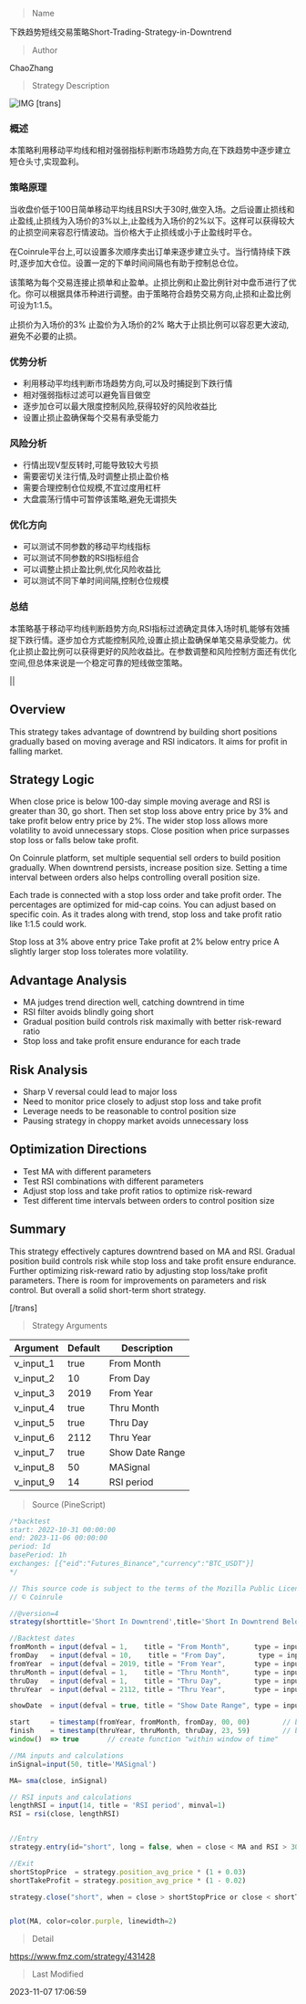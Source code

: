 
> Name

下跌趋势短线交易策略Short-Trading-Strategy-in-Downtrend

> Author

ChaoZhang

> Strategy Description


![IMG](https://www.fmz.com/upload/asset/16ff64fa403f79ac551.png)
[trans]


### 概述

本策略利用移动平均线和相对强弱指标判断市场趋势方向,在下跌趋势中逐步建立短仓头寸,实现盈利。

### 策略原理

当收盘价低于100日简单移动平均线且RSI大于30时,做空入场。之后设置止损线和止盈线,止损线为入场价的3%以上,止盈线为入场价的2%以下。这样可以获得较大的止损空间来容忍行情波动。当价格大于止损线或小于止盈线时平仓。

在Coinrule平台上,可以设置多次顺序卖出订单来逐步建立头寸。当行情持续下跌时,逐步加大仓位。设置一定的下单时间间隔也有助于控制总仓位。

该策略为每个交易连接止损单和止盈单。止损比例和止盈比例针对中盘币进行了优化。你可以根据具体币种进行调整。由于策略符合趋势交易方向,止损和止盈比例可设为1:1.5。

止损价为入场价的3%
止盈价为入场价的2%
略大于止损比例可以容忍更大波动,避免不必要的止损。

### 优势分析

- 利用移动平均线判断市场趋势方向,可以及时捕捉到下跌行情
- 相对强弱指标过滤可以避免盲目做空
- 逐步加仓可以最大限度控制风险,获得较好的风险收益比
- 设置止损止盈确保每个交易有承受能力

### 风险分析

- 行情出现V型反转时,可能导致较大亏损
- 需要密切关注行情,及时调整止损止盈价格
- 需要合理控制仓位规模,不宜过度用杠杆
- 大盘震荡行情中可暂停该策略,避免无谓损失

### 优化方向

- 可以测试不同参数的移动平均线指标
- 可以测试不同参数的RSI指标组合
- 可以调整止损止盈比例,优化风险收益比
- 可以测试不同下单时间间隔,控制仓位规模

### 总结

本策略基于移动平均线判断趋势方向,RSI指标过滤确定具体入场时机,能够有效捕捉下跌行情。逐步加仓方式能控制风险,设置止损止盈确保单笔交易承受能力。优化止损止盈比例可以获得更好的风险收益比。在参数调整和风险控制方面还有优化空间,但总体来说是一个稳定可靠的短线做空策略。

||


## Overview

This strategy takes advantage of downtrend by building short positions gradually based on moving average and RSI indicators. It aims for profit in falling market.

## Strategy Logic

When close price is below 100-day simple moving average and RSI is greater than 30, go short. Then set stop loss above entry price by 3% and take profit below entry price by 2%. The wider stop loss allows more volatility to avoid unnecessary stops. Close position when price surpasses stop loss or falls below take profit.

On Coinrule platform, set multiple sequential sell orders to build position gradually. When downtrend persists, increase position size. Setting a time interval between orders also helps controlling overall position size. 

Each trade is connected with a stop loss order and take profit order. The percentages are optimized for mid-cap coins. You can adjust based on specific coin. As it trades along with trend, stop loss and take profit ratio like 1:1.5 could work.

Stop loss at 3% above entry price
Take profit at 2% below entry price 
A slightly larger stop loss tolerates more volatility.

## Advantage Analysis

- MA judges trend direction well, catching downtrend in time
- RSI filter avoids blindly going short
- Gradual position build controls risk maximally with better risk-reward ratio
- Stop loss and take profit ensure endurance for each trade

## Risk Analysis

- Sharp V reversal could lead to major loss
- Need to monitor price closely to adjust stop loss and take profit
- Leverage needs to be reasonable to control position size 
- Pausing strategy in choppy market avoids unnecessary loss

## Optimization Directions 

- Test MA with different parameters
- Test RSI combinations with different parameters
- Adjust stop loss and take profit ratios to optimize risk-reward
- Test different time intervals between orders to control position size

## Summary

This strategy effectively captures downtrend based on MA and RSI. Gradual position build controls risk while stop loss and take profit ensure endurance. Further optimizing risk-reward ratio by adjusting stop loss/take profit parameters. There is room for improvements on parameters and risk control. But overall a solid short-term short strategy.

[/trans]

> Strategy Arguments



|Argument|Default|Description|
|----|----|----|
|v_input_1|true|From Month|
|v_input_2|10|From Day|
|v_input_3|2019|From Year|
|v_input_4|true|Thru Month|
|v_input_5|true|Thru Day|
|v_input_6|2112|Thru Year|
|v_input_7|true|Show Date Range|
|v_input_8|50|MASignal|
|v_input_9|14|RSI period|


> Source (PineScript)

``` javascript
/*backtest
start: 2022-10-31 00:00:00
end: 2023-11-06 00:00:00
period: 1d
basePeriod: 1h
exchanges: [{"eid":"Futures_Binance","currency":"BTC_USDT"}]
*/

// This source code is subject to the terms of the Mozilla Public License 2.0 at https://mozilla.org/MPL/2.0/
// © Coinrule

//@version=4
strategy(shorttitle='Short In Downtrend',title='Short In Downtrend Below MA100', overlay=true, initial_capital = 1000, process_orders_on_close=true, default_qty_type = strategy.percent_of_equity, default_qty_value = 100)

//Backtest dates
fromMonth = input(defval = 1,    title = "From Month",      type = input.integer, minval = 1, maxval = 12)
fromDay   = input(defval = 10,    title = "From Day",        type = input.integer, minval = 1, maxval = 31)
fromYear  = input(defval = 2019, title = "From Year",       type = input.integer, minval = 1970)
thruMonth = input(defval = 1,    title = "Thru Month",      type = input.integer, minval = 1, maxval = 12)
thruDay   = input(defval = 1,    title = "Thru Day",        type = input.integer, minval = 1, maxval = 31)
thruYear  = input(defval = 2112, title = "Thru Year",       type = input.integer, minval = 1970)

showDate  = input(defval = true, title = "Show Date Range", type = input.bool)

start     = timestamp(fromYear, fromMonth, fromDay, 00, 00)        // backtest start window
finish    = timestamp(thruYear, thruMonth, thruDay, 23, 59)        // backtest finish window
window()  => true       // create function "within window of time"

//MA inputs and calculations
inSignal=input(50, title='MASignal')

MA= sma(close, inSignal)

// RSI inputs and calculations
lengthRSI = input(14, title = 'RSI period', minval=1)
RSI = rsi(close, lengthRSI)


//Entry 
strategy.entry(id="short", long = false, when = close < MA and RSI > 30)

//Exit
shortStopPrice  = strategy.position_avg_price * (1 + 0.03)
shortTakeProfit = strategy.position_avg_price * (1 - 0.02)

strategy.close("short", when = close > shortStopPrice or close < shortTakeProfit and window())


plot(MA, color=color.purple, linewidth=2)

```

> Detail

https://www.fmz.com/strategy/431428

> Last Modified

2023-11-07 17:06:59
